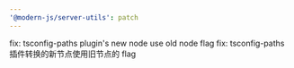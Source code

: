 ```yaml
---
'@modern-js/server-utils': patch
---
```


fix: tsconfig-paths plugin's new node use old node flag
fix: tsconfig-paths 插件转换的新节点使用旧节点的 flag
